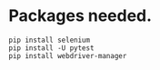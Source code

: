 # Packages needed.

```
pip install selenium
pip install -U pytest
pip install webdriver-manager
```